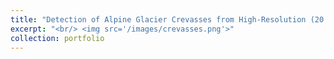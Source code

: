 ```yaml
---
title: "Detection of Alpine Glacier Crevasses from High-Resolution (20 cm) Imagery"
excerpt: "<br/> <img src='/images/crevasses.png'>"
collection: portfolio
---
```


